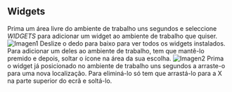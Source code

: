 ## Widgets

Prima um área livre do ambiente de trabalho uns segundos e seleccione *WIDGETS* para adicionar um widget ao ambiente de trabalho que quiser.
![Imagen1](http://static.energysistem.com/images/manuals/42800/58d8e247b5640.jpg)
Deslize o dedo para baixo para ver todos os widgets instalados. Para adicionar um deles ao ambiente de trabalho, tem que mantê-lo premido e depois, soltar o ícone na área da sua escolha.
![Imagen2](http://static.energysistem.com/images/manuals/42800/58d8e2790def5.jpg)
Prima o widget já posicionado no ambiente de trabalho uns segundos a arraste-o para uma nova localização. Para eliminá-lo só tem que arrastá-lo para a X na parte superior do ecrã e soltá-lo.

 
